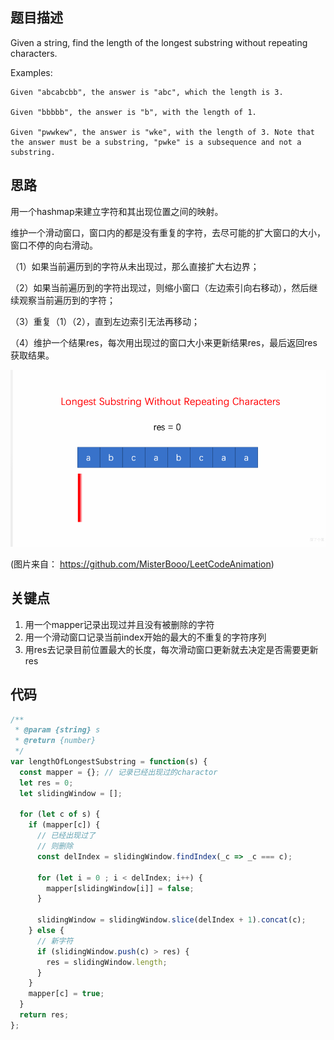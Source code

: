 ## 题目描述
Given a string, find the length of the longest substring without repeating characters.

Examples:
```
Given "abcabcbb", the answer is "abc", which the length is 3.

Given "bbbbb", the answer is "b", with the length of 1.

Given "pwwkew", the answer is "wke", with the length of 3. Note that the answer must be a substring, "pwke" is a subsequence and not a substring.
```
## 思路

用一个hashmap来建立字符和其出现位置之间的映射。

维护一个滑动窗口，窗口内的都是没有重复的字符，去尽可能的扩大窗口的大小，窗口不停的向右滑动。

（1）如果当前遍历到的字符从未出现过，那么直接扩大右边界；

（2）如果当前遍历到的字符出现过，则缩小窗口（左边索引向右移动），然后继续观察当前遍历到的字符；

（3）重复（1）（2），直到左边索引无法再移动；

（4）维护一个结果res，每次用出现过的窗口大小来更新结果res，最后返回res获取结果。

![3.longestSubstringWithoutRepeatingCharacters](../assets/3.longestSubstringWithoutRepeatingCharacters.gif)

(图片来自： https://github.com/MisterBooo/LeetCodeAnimation)

## 关键点

1. 用一个mapper记录出现过并且没有被删除的字符
2. 用一个滑动窗口记录当前index开始的最大的不重复的字符序列
3. 用res去记录目前位置最大的长度，每次滑动窗口更新就去决定是否需要更新res

## 代码
```js
/**
 * @param {string} s
 * @return {number}
 */
var lengthOfLongestSubstring = function(s) {
  const mapper = {}; // 记录已经出现过的charactor
  let res = 0;
  let slidingWindow = [];

  for (let c of s) {
    if (mapper[c]) {
      // 已经出现过了
      // 则删除
      const delIndex = slidingWindow.findIndex(_c => _c === c);

      for (let i = 0 ; i < delIndex; i++) {
        mapper[slidingWindow[i]] = false;
      }

      slidingWindow = slidingWindow.slice(delIndex + 1).concat(c);
    } else {
      // 新字符
      if (slidingWindow.push(c) > res) {
        res = slidingWindow.length;
      }
    }
    mapper[c] = true;
  }
  return res;
};
```
